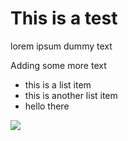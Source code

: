# This is a test

lorem ipsum dummy text

Adding some more text

* this is a list item
* this is another list item
* hello there

![](sentosa.jpg)
